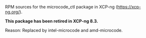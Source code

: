 RPM sources for the microcode_ctl package in XCP-ng (https://xcp-ng.org/).

**This package has been retired in XCP-ng 8.3.**

Reason: Replaced by intel-microcode and amd-microcode.
